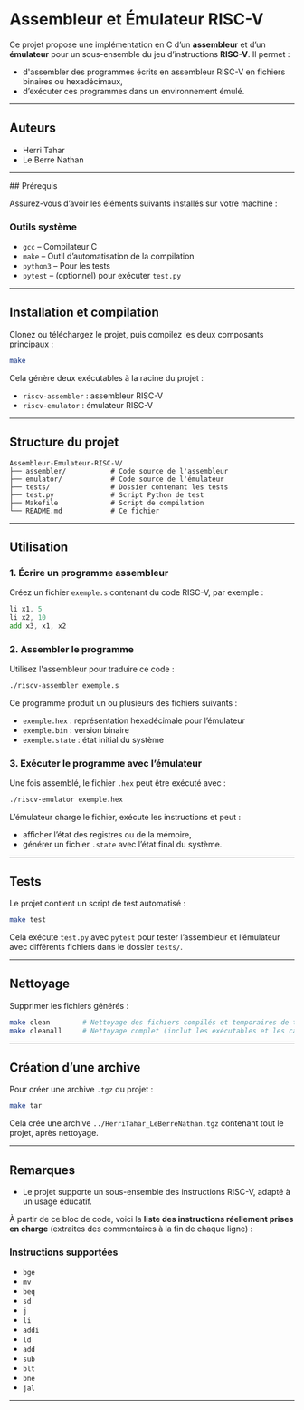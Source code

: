 # Assembleur et Émulateur RISC-V

Ce projet propose une implémentation en C d’un **assembleur** et d’un **émulateur** pour un sous-ensemble du jeu d’instructions **RISC-V**. Il permet :

- d'assembler des programmes écrits en assembleur RISC-V en fichiers binaires ou hexadécimaux,
- d’exécuter ces programmes dans un environnement émulé.

---

## Auteurs

- Herri Tahar  
- Le Berre Nathan

---

##️ Prérequis

Assurez-vous d’avoir les éléments suivants installés sur votre machine :

### Outils système
- `gcc` – Compilateur C
- `make` – Outil d’automatisation de la compilation
- `python3` – Pour les tests
- `pytest` – (optionnel) pour exécuter `test.py`


---

## Installation et compilation

Clonez ou téléchargez le projet, puis compilez les deux composants principaux :

```bash
make
```

Cela génère deux exécutables à la racine du projet :
- `riscv-assembler` : assembleur RISC-V
- `riscv-emulator` : émulateur RISC-V

---

## Structure du projet

```
Assembleur-Emulateur-RISC-V/
├── assembler/           # Code source de l'assembleur
├── emulator/            # Code source de l'émulateur
├── tests/               # Dossier contenant les tests
├── test.py              # Script Python de test
├── Makefile             # Script de compilation
└── README.md            # Ce fichier
```

---

## Utilisation

### 1. Écrire un programme assembleur

Créez un fichier `exemple.s` contenant du code RISC-V, par exemple :

```asm
li x1, 5
li x2, 10
add x3, x1, x2
```

### 2. Assembler le programme

Utilisez l'assembleur pour traduire ce code :

```bash
./riscv-assembler exemple.s
```

Ce programme produit un ou plusieurs des fichiers suivants :
- `exemple.hex` : représentation hexadécimale pour l’émulateur
- `exemple.bin` : version binaire
- `exemple.state` : état initial du système


### 3. Exécuter le programme avec l’émulateur

Une fois assemblé, le fichier `.hex` peut être exécuté avec :

```bash
./riscv-emulator exemple.hex
```

L’émulateur charge le fichier, exécute les instructions et peut :
- afficher l’état des registres ou de la mémoire,
- générer un fichier `.state` avec l’état final du système.

---

## Tests

Le projet contient un script de test automatisé :

```bash
make test
```

Cela exécute `test.py` avec `pytest` pour tester l’assembleur et l’émulateur avec différents fichiers dans le dossier `tests/`.

---

## Nettoyage

Supprimer les fichiers générés :

```bash
make clean        # Nettoyage des fichiers compilés et temporaires de test
make cleanall     # Nettoyage complet (inclut les exécutables et les caches Python)
```

---

## Création d’une archive

Pour créer une archive `.tgz` du projet :

```bash
make tar
```

Cela crée une archive `../HerriTahar_LeBerreNathan.tgz` contenant tout le projet, après nettoyage.

---

## Remarques

- Le projet supporte un sous-ensemble des instructions RISC-V, adapté à un usage éducatif.

À partir de ce bloc de code, voici la **liste des instructions réellement prises en charge** (extraites des commentaires à la fin de chaque ligne) :

### Instructions supportées
- `bge`
- `mv`
- `beq`
- `sd`
- `j`
- `li`
- `addi`
- `ld`
- `add`
- `sub`
- `blt`
- `bne`
- `jal`


---
